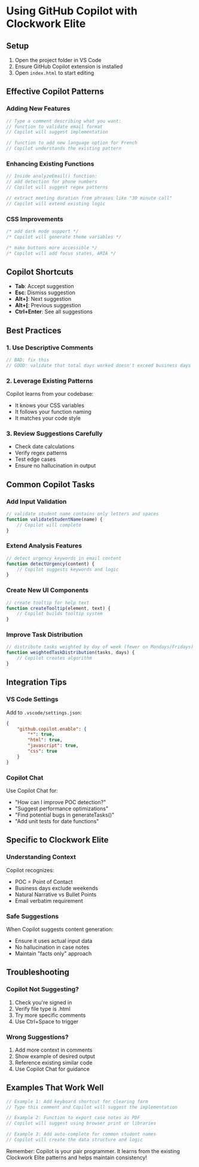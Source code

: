 # Using GitHub Copilot with Clockwork Elite

## Setup
1. Open the project folder in VS Code
2. Ensure GitHub Copilot extension is installed
3. Open `index.html` to start editing

## Effective Copilot Patterns

### Adding New Features
```javascript
// Type a comment describing what you want:
// function to validate email format
// Copilot will suggest implementation

// function to add new language option for French
// Copilot understands the existing pattern
```

### Enhancing Existing Functions
```javascript
// Inside analyzeEmail() function:
// add detection for phone numbers
// Copilot will suggest regex patterns

// extract meeting duration from phrases like "30 minute call"
// Copilot will extend existing logic
```

### CSS Improvements
```css
/* add dark mode support */
/* Copilot will generate theme variables */

/* make buttons more accessible */
/* Copilot will add focus states, ARIA */
```

## Copilot Shortcuts
- **Tab**: Accept suggestion
- **Esc**: Dismiss suggestion
- **Alt+]**: Next suggestion
- **Alt+[**: Previous suggestion
- **Ctrl+Enter**: See all suggestions

## Best Practices

### 1. Use Descriptive Comments
```javascript
// BAD: fix this
// GOOD: validate that total days worked doesn't exceed business days
```

### 2. Leverage Existing Patterns
Copilot learns from your codebase:
- It knows your CSS variables
- It follows your function naming
- It matches your code style

### 3. Review Suggestions Carefully
- Check date calculations
- Verify regex patterns
- Test edge cases
- Ensure no hallucination in output

## Common Copilot Tasks

### Add Input Validation
```javascript
// validate student name contains only letters and spaces
function validateStudentName(name) {
    // Copilot will complete
}
```

### Extend Analysis Features
```javascript
// detect urgency keywords in email content
function detectUrgency(content) {
    // Copilot suggests keywords and logic
}
```

### Create New UI Components
```javascript
// create tooltip for help text
function createTooltip(element, text) {
    // Copilot builds tooltip system
}
```

### Improve Task Distribution
```javascript
// distribute tasks weighted by day of week (fewer on Mondays/Fridays)
function weightedTaskDistribution(tasks, days) {
    // Copilot creates algorithm
}
```

## Integration Tips

### VS Code Settings
Add to `.vscode/settings.json`:
```json
{
    "github.copilot.enable": {
        "*": true,
        "html": true,
        "javascript": true,
        "css": true
    }
}
```

### Copilot Chat
Use Copilot Chat for:
- "How can I improve POC detection?"
- "Suggest performance optimizations"
- "Find potential bugs in generateTasks()"
- "Add unit tests for date functions"

## Specific to Clockwork Elite

### Understanding Context
Copilot recognizes:
- POC = Point of Contact
- Business days exclude weekends
- Natural Narrative vs Bullet Points
- Email verbatim requirement

### Safe Suggestions
When Copilot suggests content generation:
- Ensure it uses actual input data
- No hallucination in case notes
- Maintain "facts only" approach

## Troubleshooting

### Copilot Not Suggesting?
1. Check you're signed in
2. Verify file type is .html
3. Try more specific comments
4. Use Ctrl+Space to trigger

### Wrong Suggestions?
1. Add more context in comments
2. Show example of desired output
3. Reference existing similar code
4. Use Copilot Chat for guidance

## Examples That Work Well

```javascript
// Example 1: Add keyboard shortcut for clearing form
// Type this comment and Copilot will suggest the implementation

// Example 2: Function to export case notes as PDF
// Copilot will suggest using browser print or libraries

// Example 3: Add auto-complete for common student names
// Copilot will create the data structure and logic
```

Remember: Copilot is your pair programmer. It learns from the existing Clockwork Elite patterns and helps maintain consistency!